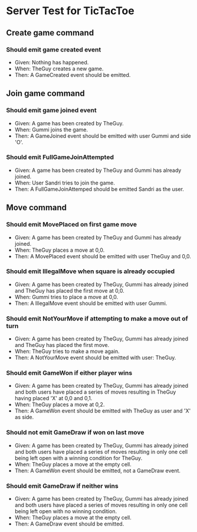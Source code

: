 # Server Test for TicTacToe

## Create game command

### Should emit game created event
* Given: Nothing has happened.
* When: TheGuy creates a new game.
* Then: A GameCreated event should be emitted.

## Join game command

### Should emit game joined event
* Given: A game has been created by TheGuy.
* When: Gummi joins the game.
* Then: A GameJoined event should be emitted with user Gummi and side 'O'.

### Should emit FullGameJoinAttempted
* Given: A game has been created by TheGuy and Gummi has already joined.
* When: User Sandri tries to join the game.
* Then: A FullGameJoinAttemped should be emitted Sandri as the user.

## Move command

### Should emit MovePlaced on first game move
* Given: A game has been created by TheGuy and Gummi has already joined.
* When: TheGuy places a move at 0,0.
* Then: A MovePlaced event should be emitted with user TheGuy and 0,0.

### Should emit IllegalMove when square is already occupied
* Given: A game has been created by TheGuy, Gummi has already joined and TheGuy has placed the first move at 0,0.
* When: Gummi tries to place a move at 0,0.
* Then: A IllegalMove event should be emitted with user Gummi.

### Should emit NotYourMove if attempting to make a move out of turn
* Given: A game has been created by TheGuy, Gummi has already joined and TheGuy has placed the first move. 
* When: TheGuy tries to make a move again.
* Then: A NotYourMove event should be emitted with user: TheGuy.

### Should emit GameWon if either player wins
* Given: A game has been created by TheGuy, Gummi has already joined and both users have placed a series of moves resulting in TheGuy having placed 'X' at 0,0 and 0,1.
* When: TheGuy places a move at 0,2.
* Then: A GameWon event should be emitted with TheGuy as user and 'X' as side.

### Should not emit GameDraw if won on last move
* Given: A game has been created by TheGuy, Gummi has already joined and both users have placed a series of moves resulting in only one cell being left open with a winning condition for TheGuy.
* When: TheGuy places a move at the empty cell.
* Then: A GameWon event should be emitted, not a GameDraw event.

### Should emit GameDraw if neither wins
* Given: A game has been created by TheGuy, Gummi has already joined and both users have placed a series of moves resulting in only one cell being left open with no winning condition.
* When: TheGuy places a move at the empty cell.
* Then: A GameDraw event should be emitted.
